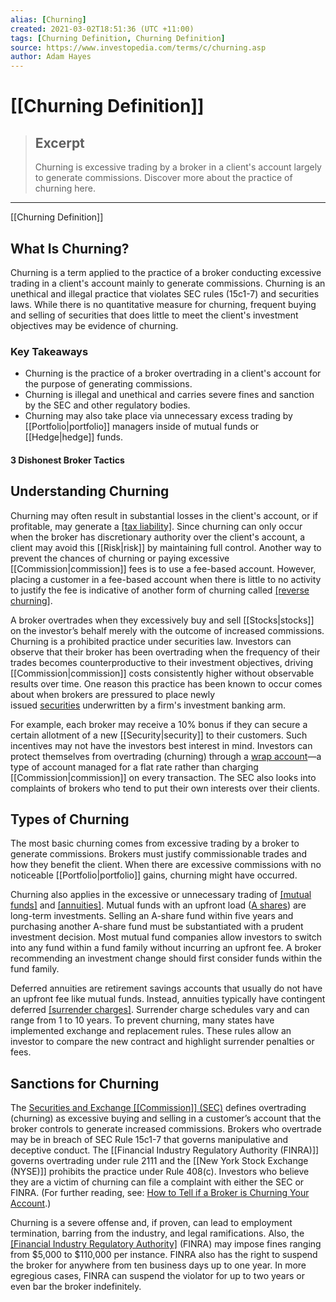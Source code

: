 ```yaml
---
alias: [Churning]
created: 2021-03-02T18:51:36 (UTC +11:00)
tags: [Churning Definition, Churning Definition]
source: https://www.investopedia.com/terms/c/churning.asp
author: Adam Hayes
---
```


# [[Churning Definition]]

> ## Excerpt
> Churning is excessive trading by a broker in a client's account largely to generate commissions. Discover more about the practice of churning here.

---

[[Churning Definition]]
## What Is Churning?

Churning is a term applied to the practice of a broker conducting excessive trading in a client's account mainly to generate commissions. Churning is an unethical and illegal practice that violates SEC rules (15c1-7) and securities laws. While there is no quantitative measure for churning, frequent buying and selling of securities that does little to meet the client's investment objectives may be evidence of churning.

### Key Takeaways

-   Churning is the practice of a broker overtrading in a client's account for the purpose of generating commissions.
-   Churning is illegal and unethical and carries severe fines and sanction by the SEC and other regulatory bodies.
-   Churning may also take place via unnecessary excess trading by [[Portfolio|portfolio]] managers inside of mutual funds or [[Hedge|hedge]] funds.

#### 3 Dishonest Broker Tactics

## Understanding Churning

Churning may often result in substantial losses in the client's account, or if profitable, may generate a [[tax liability]](https://www.investopedia.com/terms/t/taxliability.asp). Since churning can only occur when the broker has discretionary authority over the client's account, a client may avoid this [[Risk|risk]] by maintaining full control. Another way to prevent the chances of churning or paying excessive [[Commission|commission]] fees is to use a fee-based account. However, placing a customer in a fee-based account when there is little to no activity to justify the fee is indicative of another form of churning called [[reverse churning]](https://www.investopedia.com/articles/02/120502.asp).

A broker overtrades when they excessively buy and sell [[Stocks|stocks]] on the investor’s behalf merely with the outcome of increased commissions. Churning is a prohibited practice under securities law. Investors can observe that their broker has been overtrading when the frequency of their trades becomes counterproductive to their investment objectives, driving [[Commission|commission]] costs consistently higher without observable results over time. One reason this practice has been known to occur comes about when brokers are pressured to place newly issued [securities](https://www.investopedia.com/terms/s/[[Security|security]].asp) underwritten by a firm's investment banking arm.

For example, each broker may receive a 10% bonus if they can secure a certain allotment of a new [[Security|security]] to their customers. Such incentives may not have the investors best interest in mind. Investors can protect themselves from overtrading (churning) through a [wrap account](https://www.investopedia.com/terms/w/wrapaccount.asp)—a type of account managed for a flat rate rather than charging [[Commission|commission]] on every transaction. The SEC also looks into complaints of brokers who tend to put their own interests over their clients.

## Types of Churning

The most basic churning comes from excessive trading by a broker to generate commissions. Brokers must justify commissionable trades and how they benefit the client. When there are excessive commissions with no noticeable [[Portfolio|portfolio]] gains, churning might have occurred.

Churning also applies in the excessive or unnecessary trading of [[mutual funds]](https://www.investopedia.com/terms/m/mutualfund.asp) and [[annuities]](https://www.investopedia.com/terms/a/annuity.asp). Mutual funds with an upfront load ([A shares](https://www.investopedia.com/terms/a/a-[[Shares|shares]].asp)) are long-term investments. Selling an A-share fund within five years and purchasing another A-share fund must be substantiated with a prudent investment decision. Most mutual fund companies allow investors to switch into any fund within a fund family without incurring an upfront fee. A broker recommending an investment change should first consider funds within the fund family.

Deferred annuities are retirement savings accounts that usually do not have an upfront fee like mutual funds. Instead, annuities typically have contingent deferred [[surrender charges]](https://www.investopedia.com/terms/s/surrendercharge.asp). Surrender charge schedules vary and can range from 1 to 10 years. To prevent churning, many states have implemented exchange and replacement rules. These rules allow an investor to compare the new contract and highlight surrender penalties or fees.

## Sanctions for Churning

The [Securities and Exchange [[Commission]] (SEC)](https://www.investopedia.com/terms/s/sec.asp) defines overtrading (churning) as excessive buying and selling in a customer’s account that the broker controls to generate increased commissions. Brokers who overtrade may be in breach of SEC Rule 15c1-7 that governs manipulative and deceptive conduct. The [[Financial Industry Regulatory Authority (FINRA)]] governs overtrading under rule 2111 and the [[New York Stock Exchange (NYSE)]] prohibits the practice under Rule 408(c). Investors who believe they are a victim of churning can file a complaint with either the SEC or FINRA. (For further reading, see: [How to Tell if a Broker is Churning Your Account](https://www.investopedia.com/articles/forex/09/forex-broker-scam.asp).)

Churning is a severe offense and, if proven, can lead to employment termination, barring from the industry, and legal ramifications. Also, the [[Financial Industry Regulatory Authority]](https://www.investopedia.com/terms/f/finra.asp) (FINRA) may impose fines ranging from $5,000 to $110,000 per instance. FINRA also has the right to suspend the broker for anywhere from ten business days up to one year. In more egregious cases, FINRA can suspend the violator for up to two years or even bar the broker indefinitely.
